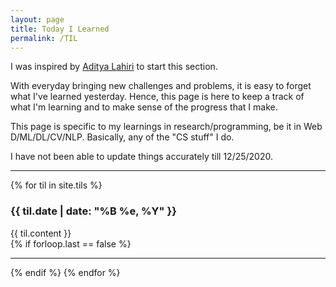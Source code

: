 ```yaml
---
layout: page
title: Today I Learned
permalink: /TIL
---
```

I was inspired by [Aditya Lahiri](https://adityalahiri.github.io) to start this section.

With everyday bringing new challenges and problems, it is easy to forget what I've learned yesterday. Hence, this page is here to keep a track of what I'm learning and to make sense of the progress that I make.

This page is specific to my learnings in research/programming, be it in Web D/ML/DL/CV/NLP. Basically, any of the "CS stuff" I do.

I have not been able to update things accurately till 12/25/2020.

*****

{% for til in site.tils %}
  <h3>{{ til.date | date: "%B %e, %Y" }}</h3>
  <div>
    {{ til.content }}
  </div>  
  {% if forloop.last == false %}
    <hr>
  {% endif %}
{% endfor %}
